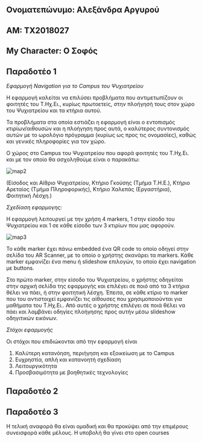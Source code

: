 ## Ονοματεπώνυμο: Αλεξάνδρα Αργυρού
## ΑΜ: ΤΧ2018027
## My Character: Ο Σοφός

## Παραδοτέο 1

*Εφαρμογή Navigation για το Campus του Ψυχιατρείου*

Η εφαρμογή καλείται να επιλύσει προβλήματα που αντιμετωπίζουν οι φοιτητές του Τ.Ηχ.Ει., κυρίως πρωτοετείς, στην πλοήγησή τους στον χώρο του Ψυχιατρείου και τα κτήρια αυτού.

Τα προβλήματα στα οποία εστιάζει η εφαρμογή είναι ο εντοπισμός κτιρίων/αιθουσών και η πλοήγηση προς αυτά, ο καλύτερος συντονισμός αυτών με το ωρολόγιο πρόγραμμα (κυρίως ως προς τις ονομασίες), καθώς και γενικές πληροφορίες για τον χώρο.

Ο χώρος στο Campus του Ψυχιατρείου που αφορά φοιτητές του Τ.Ηχ.Ει. και με τον οποίο θα ασχοληθούμε είναι ο παρακάτω:

![map2](https://user-images.githubusercontent.com/93123676/228939696-d1282502-cbcf-4fcb-a92b-9a6459dbf4f7.jpg)

(Είσοδος και Αίθριο Ψυχιατρείου, Κτήριο Γκούσης (Τμήμα Τ.Η.Ε.), Κτήριο Αρεταίος (Τμήμα Πληροφορικής), Κτήριο Χαλεπάς (Εργαστήρια), Φοιτητική Λέσχη.)

*Σχεδίαση εφαρμογης:*

Η εφαρμογή λειτουργεί με την χρήση 4 markers, 1 στην είσοδο του Ψυχιατρείου και 1 σε κάθε είσοδο των 3 κτιρίων που μας αφορούν.

![map3](https://user-images.githubusercontent.com/93123676/228956648-8fb6b4ff-6752-4a19-bf3c-108e75df4461.jpg)

Το κάθε marker έχει πάνω embedded ένα QR code το οποίο οδηγεί στην σελίδα του AR Scanner, με το οποίο ο χρήστης σκανάρει τα markers. Κάθε marker εμφανίζει ένα menu ή slideshow επιλογών, το οποίο έχει navigation με buttons.

Στο πρώτο marker, στην είσοδο του Ψυχιατρείου, ο χρήστης οδηγείται στην αρχική σελίδα της εφαρμογής και επιλέγει σε ποιό από τα 3 κτήρια θέλει να πάει, ή στην φοιτητική λέσχη. Έπειτα, σε κάθε κτίριο το marker που του αντιστοιχεί εμφανίζει τις αίθουσες που χρησιμοποιούνται για μαθήματα του Τ.Ηχ.Ει.. Από αυτές ο χρήστης επιλέγει σε ποιά θέλει να πάει και λαμβάνει οδηγίες πλοήγησης προς αυτήν μέσω slideshow οδηγιτικών εικόνων.

*Στόχοι εφαρμογής*

Οι στόχοι που επιδιώκονται από την εφαρμογή είναι

1. Καλύτερη κατανόηση, περιήγηση και εξοικείωση με το Campus
2. Ευχρηστία, απλή και κατανοητή σχεδίαση
3. Λειτουργικότητα
4. Προσβασιμότητα με βοηθητικές τεχνολογίες

## Παραδοτέο 2


## Παραδοτέο 3


Η τελική αναφορά θα είναι ομαδική και θα προκύψει από την επιμέρους συνεισφορά κάθε μέλους. Η υποβολή θα γίνει στο open courses
